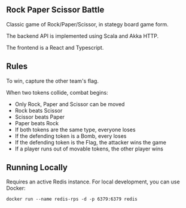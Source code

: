 Rock Paper Scissor Battle
-------------------------

Classic game of Rock/Paper/Scissor, in stategy board game form.

The backend API is implemented using Scala and Akka HTTP.

The frontend is a React and Typescript.


Rules
-----
To win, capture the other team's flag.

When two tokens collide, combat begins:

- Only Rock, Paper and Scissor can be moved
- Rock beats Scissor
- Scissor beats Paper
- Paper beats Rock
- If both tokens are the same type, everyone loses
- If the defending token is a Bomb, every loses
- If the defending token is the Flag, the attacker wins the game
- If a player runs out of movable tokens, the other player wins


Running Locally
---------------
Requires an active Redis instance.  For local development, you can use Docker:

```
docker run --name redis-rps -d -p 6379:6379 redis
```

